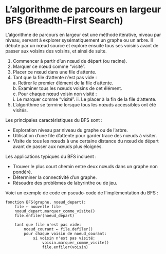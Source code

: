 # **L’algorithme de parcours en largeur BFS (Breadth-First Search)**
L’algorithme de parcours en largeur est une méthode itérative, niveau par niveau, servant à explorer sysématiquement un graphe ou un arbre. Il débute par un nœud source et explore ensuite tous ses voisins avant de passer aux voisins des voisins, et ainsi de suite.

1. Commencer à partir d’un nœud de départ (ou racine).
2. Marquer ce nœud comme “visité”.
3. Placer ce nœud dans une file d’attente.
4. Tant que la file d’attente n’est pas vide :  
   a. Retirer le premier élément de la file d’attente.  
   b. Examiner tous les nœuds voisins de cet élément.  
   c. Pour chaque nœud voisin non visité :  
        i. Le marquer comme “visité”. 
        ii. Le placer à la fin de la file d’attente.  
5. L’algorithme se termine lorsque tous les nœuds accessibles ont été visités.

Les principales caractéristiques du BFS sont :
* Exploration niveau par niveau du graphe ou de l’arbre.
* Utilisation d’une file d’attente pour garder trace des nœuds à visiter.
* Visite de tous les nœuds à une certaine distance du nœud de départ avant de passer aux nœuds plus éloignés.

Les applications typiques du BFS incluent :
* Trouver le plus court chemin entre deux nœuds dans un graphe non pondéré.
* Déterminer la connectivité d’un graphe.
* Résoudre des problèmes de labyrinthe ou de jeu.

Voici un exemple de code en pseudo-code de l’implémentation du BFS :
```ebnf
fonction BFS(graphe, noeud_depart):
    file ← nouvelle file
    noeud_depart.marquer_comme_visite()
    file.enfiler(noeud_depart)
    
    tant que file n'est pas vide:
        noeud_courant ← file.defiler()
        pour chaque voisin de noeud_courant:
            si voisin n'est pas visité:
                voisin.marquer_comme_visite()
                file.enfiler(voisin)
```